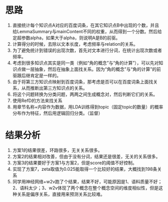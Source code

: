 # 思路
1. 直接统计每个知识点A对应的百度词条，在其它知识点B中出现的个数，并且给LemmaSummary与mainContent不同的权重，从而得到一个分数。然后给定超参数alpha，如果大于alpha，则说明A是B的前驱。
2. 计算得分的时候，去除以文本长度，考虑频率与relation的关系。
3. 为了避免统计到错误的出现次数，首先对文本进行分词，在统计出现次数或者频率。
4. 考虑到很多知识点其实是同一类（例如“角的概念”与“角的计算”），可以先对知识点做一层抽象，然后在抽象上面找关系。因为“角的概念”与“角的计算”的前驱跟后继肯定是一样的。
5. 由于将第三方知识点映射到百度词条，那考虑是否可以在百度词条上面找关系，从而推断出第三方知识点的关系。
6. 将这个问题转换为分类问题，两两之间生成概念对，然后判断它们的关系。
7. 使用RefD的方法来找关系
8. 用章节名称+内容作为数据，用LDA训练得到topic（固定topic的数量）的概率分布作为特征，然后用逻辑回归分类。（监督）

# 结果分析
1. 方案1的结果很差，环路很多，无关关系很多。
2. 方案2的结果相对改善，但由于没有分词，结果还是很差，无关的关系很多。
3. 方案3的结果要好于方案1与方案2，但是score的阈值不好控制。
4. 实现了方案7，zeta取值为0.025能取得一个比较好的结果，大概找到198条关系
5. 同学用神经网络+w2v跑了个结果，结果不好，可能原因是1、语料质量不好；2、语料太少；3、w2v体现了两个概念在整个概念空间的维度相似性，但是这种关系是偏序关系，直接用来预测关系比较难。